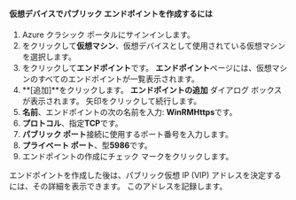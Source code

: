 #### <a name="to-create-public-endpoints-on-the-virtual-device"></a>仮想デバイスでパブリック エンドポイントを作成するには

1. Azure クラシック ポータルにサインインします。
2. をクリックして**仮想マシン**、仮想デバイスとして使用されている仮想マシンを選択します。
3. をクリックして**エンドポイント**です。 **エンドポイント**ページには、仮想マシンのすべてのエンドポイントが一覧表示されます。
4. **[追加]**をクリックします。 **エンドポイントの追加** ダイアログ ボックスが表示されます。 矢印をクリックして続行します。
5. **名前**、エンドポイントの次の名前を入力: **WinRMHttps**です。
6. **プロトコル**、指定**TCP**です。
7. **パブリック ポート**接続に使用するポート番号を入力します。
8. **プライベート ポート**、型**5986**です。
9. エンドポイントの作成にチェック マークをクリックします。

エンドポイントを作成した後は、パブリック仮想 IP (VIP) アドレスを決定するには、その詳細を表示できます。 このアドレスを記録します。

